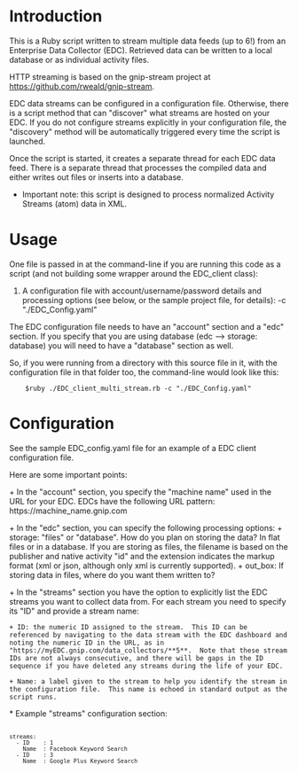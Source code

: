 Introduction
============

This is a Ruby script written to stream multiple data feeds (up to 6!) from an Enterprise Data Collector (EDC). Retrieved data can be written to a local database or as individual activity files.

HTTP streaming is based on the gnip-stream project at https://github.com/rweald/gnip-stream.

EDC data streams can be configured in a configuration file.  Otherwise, there is a script method that can "discover" what streams are hosted on your EDC.  If you do not configure streams explicitly in your configuration file, the "discovery" method will be automatically triggered every time the script is launched.  

Once the script is started, it creates a separate thread for each EDC data feed.  There is a separate thread that processes the compiled data and either writes out files or inserts into a database.

* Important note: this script is designed to process normalized Activity Streams (atom) data in XML.  


Usage
=====

One file is passed in at the command-line if you are running this code as a script (and not building some wrapper
around the EDC_client class):

1) A configuration file with account/username/password details and processing options (see below, or the sample project
file, for details):  -c "./EDC_Config.yaml"

The EDC configuration file needs to have an "account" section and a "edc" section.  If you specify that
you are using database (edc --> storage: database) you will need to have a "database" section as well.

So, if you were running from a directory with this source file in it, with the configuration file in that folder too,
the command-line would look like this:

        $ruby ./EDC_client_multi_stream.rb -c "./EDC_Config.yaml"


Configuration
=============

See the sample EDC_config.yaml file for an example of a EDC client configuration file.  

Here are some important points:

<p>
+ In the "account" section, you specify the "machine name" used in the URL for your EDC.  EDCs have the following URL pattern:
    https://machine_name.gnip.com

<p>
+ In the "edc" section, you can specify the following processing options:
	+ storage: "files" or "database".  How do you plan on storing the data? In flat files or in a database.
		If you are storing as files, the filename is based on the publisher and native activity "id" and the extension indicates the 
		markup format (xml or json, although only xml is currently supported). 
	+ out_box: If storing data in files, where do you want them written to?

<p>
+ In the "streams" section you have the option to explicitly list the EDC streams you want to collect data from. For each stream 
	you need to specify its "ID" and provide a stream name:
	
	+ ID: the numeric ID assigned to the stream.  This ID can be referenced by navigating to the data stream with the EDC dashboard and noting the numeric ID in the URL, as in "https://myEDC.gnip.com/data_collectors/**5**.  Note that these stream IDs are not always consecutive, and there will be gaps in the ID sequence if you have deleted any streams during the life of your EDC. 
		
	+ Name: a label given to the stream to help you identify the stream in the configuration file.  This name is echoed in standard output as the script runs.

<p>
* Example "streams" configuration section:

<code>

	streams:	
	  - ID 	  : 1
	    Name  : Facebook Keyword Search  
	  - ID    : 3
    	Name  : Google Plus Keyword Search
</code>